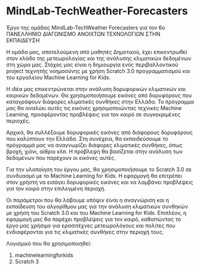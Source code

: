 # MindLab-TechWeather-Forecasters
Έργο της ομάδας MindLab-TechWeather Forecasters για τον 6ο ΠΑΝΕΛΛΗΝΙΟ ΔΙΑΓΩΝΙΣΜΟ ΑΝΟΙΧΤΩΝ ΤΕΧΝΟΛΟΓΙΩΝ ΣΤΗΝ ΕΚΠΑΙΔΕΥΣΗ


Η ομάδα μας, αποτελούμενη από μαθητές Δημοτικού, έχει επικεντρωθεί στον κλάδο της μετεωρολογίας και της ανάλυσης κλιματικών δεδομένων στη χώρα μας. Στόχος μας είναι η δημιουργία ενός περιβαλλοντικού project τεχνητής νοημοσύνης με χρήση Scratch 3.0 προγραμματισμού και του εργαλείου Machine Learning for Kids.

Η ιδέα μας επικεντρώνεται στην ανάλυση δορυφορικών κλιματικών και καιρικών δεδομένων. Θα χρησιμοποιήσουμε εικόνες από δορυφόρους που καταγράφουν διάφορες κλιματικές συνθήκες στην Ελλάδα. Το πρόγραμμα μας θα αναλύει αυτές τις εικόνες χρησιμοποιώντας τεχνικές Machine Learning, προσφέροντας προβλέψεις για τον καιρό σε συγκεκριμένες περιοχές.

Αρχικά, θα συλλέξουμε δορυφορικές εικόνες από διάφορους δορυφόρους που καλύπτουν την Ελλάδα. Στη συνέχεια, θα εκπαιδεύσουμε το πρόγραμμά μας να αναγνωρίζει διάφορες κλιματικές συνθήκες, όπως βροχή, χιόνι, αίθριο κλπ. Η πρόβλεψη θα βασίζεται στην ανάλυση των δεδομένων που παρέχουν οι εικόνες αυτές.

Για την υλοποίηση του έργου μας, θα χρησιμοποιήσουμε το Scratch 3.0 σε συνδυασμό με το Machine Learning for Kids. Η εφαρμογή θα επιτρέπει στον χρήστη να εισάγει δορυφορικές εικόνες και να λαμβάνει προβλέψεις για τον καιρό στην επιλεγμένη περιοχή.

Οι παράμετροι που θα λάβουμε υπόψιν είναι η αναγνώριση και η εκπαίδευση του αλγορίθμου μας για την ανάλυση κλιματικών συνθηκών με χρήση του Scratch 3.0 και του Machine Learning for Kids. Επιπλέον, η εφαρμογή μας θα παρέχει προβλέψεις για τον καιρό, καθιστώντας το έργο μας χρήσιμο για ερασιτέχνες μετεωρολόγους και πολίτες που ενδιαφέρονται για τις κλιματικές συνθήκες στην περιοχή τους.

Λογισμικό που θα χρησιμοποιηθεί:
1.	machinelearningforkids
2.	Scratch 3
